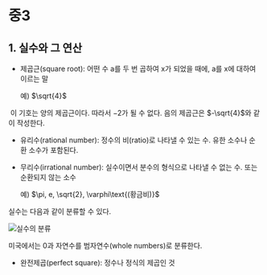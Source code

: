 # 중3

## 1. 실수와 그 연산

- 제곱근(square root): 어떤 수 a를 두 번 곱하여 x가 되었을 때에, a를 x에 대하여 이르는 말

  예)  $\sqrt{4}$

​	이 기호는 양의 제곱근이다. 따라서 $-2$가 될 수 없다. 음의 제곱근은 $-\sqrt{4}$와 같이 작성한다.

- 유리수(rational number): 정수의 비(ratio)로 나타낼 수 있는 수. 유한 소수나 순환 소수가 포함된다.

- 무리수(irrational number): 실수이면서 분수의 형식으로 나타낼 수 없는 수. 또는 순환되지 않는 소수

  예)  $\pi, e, \sqrt{2}, \varphi\text{(황금비)}$

실수는 다음과 같이 분류할 수 있다.

![실수의 분류](https://github.com/autroshot/studyroom/assets/95019875/fc1ec160-acf2-4d41-9a54-0196c50d6616)

미국에서는 0과 자연수를 범자연수(whole numbers)로 분류한다.

- 완전제곱(perfect square): 정수나 정식의 제곱인 것
